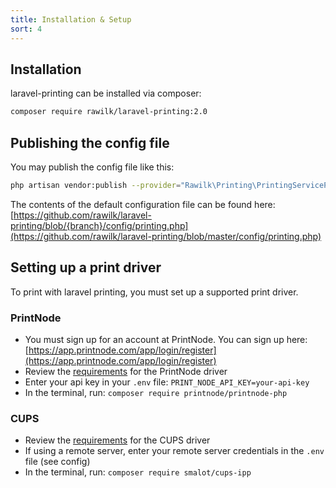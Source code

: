 ```yaml
---
title: Installation & Setup
sort: 4
---
```


## Installation

laravel-printing can be installed via composer:

```bash
composer require rawilk/laravel-printing:2.0
```

## Publishing the config file

You may publish the config file like this:

```bash
php artisan vendor:publish --provider="Rawilk\Printing\PrintingServiceProvider" --tag="config"
```

The contents of the default configuration file can be found here: [https://github.com/rawilk/laravel-printing/blob/{branch}/config/printing.php](https://github.com/rawilk/laravel-printing/blob/master/config/printing.php)

## Setting up a print driver

To print with laravel printing, you must set up a supported print driver.

### PrintNode

-   You must sign up for an account at PrintNode. You can sign up here: [https://app.printnode.com/app/login/register](https://app.printnode.com/app/login/register)
-   Review the [requirements](/docs/laravel-printing/{version}/requirements#printnode) for the PrintNode driver
-   Enter your api key in your `.env` file: `PRINT_NODE_API_KEY=your-api-key`
-   In the terminal, run: `composer require printnode/printnode-php`

### CUPS

-   Review the [requirements](/docs/laravel-printing/{version}/requirements#cups) for the CUPS driver
-   If using a remote server, enter your remote server credentials in the `.env` file (see config)
-   In the terminal, run: `composer require smalot/cups-ipp`
